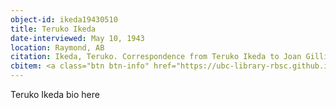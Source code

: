 ```yaml
---
object-id: ikeda19430510
title: Teruko Ikeda
date-interviewed: May 10, 1943
location: Raymond, AB
citation: Ikeda, Teruko. Correspondence from Teruko Ikeda to Joan Gillis. 10 May 1943. RBSC-ARC-1786-02-26. Joan Gillis fonds. University of British Columbia Library Rare Books and Special Collections, Vancouver, Canada.
cbitem: <a class="btn btn-info" href="https://ubc-library-rbsc.github.io/gillis-2021/item.html?id=gillis031">View Item</a>
---
```


Teruko Ikeda bio here
